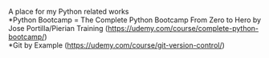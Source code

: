 A place for my Python related works  
*Python Bootcamp = The Complete Python Bootcamp From Zero to Hero by Jose Portilla/Pierian Training (https://udemy.com/course/complete-python-bootcamp/)  
*Git by Example (https://udemy.com/course/git-version-control/)